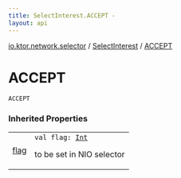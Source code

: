 ```yaml
---
title: SelectInterest.ACCEPT - 
layout: api
---
```


<div class='api-docs-breadcrumbs'><a href="../index.html">io.ktor.network.selector</a> / <a href="index.html">SelectInterest</a> / <a href="./-a-c-c-e-p-t.html">ACCEPT</a></div>

# ACCEPT

<div class="signature"><code><span class="identifier">ACCEPT</span></code></div>

### Inherited Properties

<table class="api-docs-table">
<tbody>
<tr>
<td markdown="1">

<a href="flag.html">flag</a>


</td>
<td markdown="1">
<div class="signature"><code><span class="keyword">val </span><span class="identifier">flag</span><span class="symbol">: </span><a href="https://kotlinlang.org/api/latest/jvm/stdlib/kotlin/-int/index.html"><span class="identifier">Int</span></a></code></div>

to be set in NIO selector


</td>
</tr>
</tbody>
</table>
